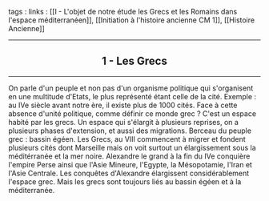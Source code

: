 tags : 
links : [[I - L'objet de notre étude  les Grecs et les Romains dans l'espace méditerranéen]], [[Initiation à l'histoire ancienne CM 1]], [[Histoire Ancienne]]

****

<h2 style="text-align: center;"> 1 - Les Grecs </h2>

****

On parle d'un peuple et non pas d'un organisme politique qui s'organisent en une multitude d'Etats, le plus représenté étant celle de la cité. 
Exemple : au IVe siècle avant notre ère, il existe plus de 1000 cités. Face à cette absence d'unité politique, comme définir ce monde grec ? C'est un espace habité par les grecs. Un espace qui s'élargit à plusieurs reprises, on a plusieurs phases d'extension, et aussi des migrations. 
Berceau du peuple grec : bassin égéen. 
Les Grecs, au VIII commencent à migrer et fondent plusieurs cités dont Marseille mais on voit surtout un élargissement sous la méditérranée et la mer noire. 
Alexandre le grand à la fin du IVe conquière l'empire Perse ainsi que l'Asie Mineure, l'Egypte, la Mésopotamie, l'Iran et l'Asie Centrale. Les conquêtes d'Alexandre élargissent considérablement l'espace grec. Mais les grecs sont toujours liés au bassin égéen et à la méditerranée.